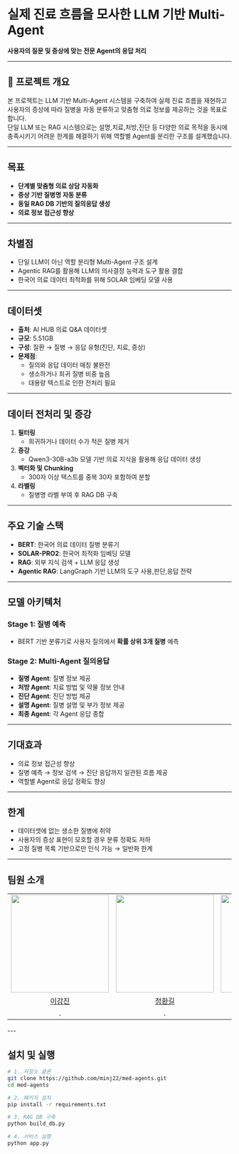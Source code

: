 # 실제 진료 흐름을 모사한 LLM 기반 Multi-Agent

**사용자의 질문 및 증상에 맞는 전문 Agent의 응답 처리**

---

## 📌 프로젝트 개요
본 프로젝트는 LLM 기반 Multi-Agent 시스템을 구축하여 실제 진료 흐름을 재현하고 사용자의 증상에 따라 질병을 자동 분류하고 맞춤형 의료 정보를 제공하는 것을 목표로 합니다.  
단일 LLM 또는 RAG 시스템으로는 설명,치료,처방,진단 등 다양한 의료 목적을 동시에 충족시키기 어려운 한계를 해결하기 위해 역할별 Agent를 분리한 구조를 설계했습니다.

---

## 목표
- **단계별 맞춤형 의료 상담 자동화**
- **증상 기반 질병명 자동 분류**
- **동일 RAG DB 기반의 질의응답 생성**
- **의료 정보 접근성 향상**

---

## 차별점
- 단일 LLM이 아닌 역할 분리형 Multi-Agent 구조 설계
- Agentic RAG를 활용해 LLM의 의사결정 능력과 도구 활용 결합
- 한국어 의료 데이터 최적화를 위해 SOLAR 임베딩 모델 사용

---

## 데이터셋
- **출처**: AI HUB 의료 Q&A 데이터셋
- **규모**: 5.51GB
- **구성**: 질환 → 질병 → 응답 유형(진단, 치료, 증상)
- **문제점**:
  - 질의와 응답 데이터 매칭 불완전
  - 생소하거나 희귀 질병 비중 높음
  - 대용량 텍스트로 인한 전처리 필요

---

## 데이터 전처리 및 증강
1. **필터링**  
   - 희귀하거나 데이터 수가 적은 질병 제거  
2. **증강**  
   - Qwen3-30B-a3b 모델 기반 의료 지식을 활용해 응답 데이터 생성
3. **벡터화 및 Chunking**  
   - 300자 이상 텍스트를 중복 30자 포함하여 분할
4. **라벨링**  
   - 질병명 라벨 부여 후 RAG DB 구축

---

## 주요 기술 스택
- **BERT**: 한국어 의료 데이터 질병 분류기
- **SOLAR-PRO2**: 한국어 최적화 임베딩 모델
- **RAG**: 외부 지식 검색 + LLM 응답 생성
- **Agentic RAG**: LangGraph 기반 LLM의 도구 사용,판단,응답 전략

---

## 모델 아키텍처
### Stage 1: 질병 예측
- BERT 기반 분류기로 사용자 질의에서 **확률 상위 3개 질병** 예측

### Stage 2: Multi-Agent 질의응답
- **질병 Agent**: 질병 정보 제공
- **처방 Agent**: 치료 방법 및 약물 정보 안내
- **진단 Agent**: 진단 방법 제공
- **설명 Agent**: 질병 설명 및 부가 정보 제공
- **최종 Agent**: 각 Agent 응답 종합

---

## 기대효과
- 의료 정보 접근성 향상
- 질병 예측 → 정보 검색 → 진단 응답까지 일관된 흐름 제공
- 역할별 Agent로 응답 정확도 향상

---

## 한계
- 데이터셋에 없는 생소한 질병에 취약
- 사용자의 증상 표현이 모호할 경우 분류 정확도 저하
- 고정 질병 목록 기반으로만 인식 가능 → 일반화 한계

---
## 팀원 소개

<table>
  <tr align="center">
    <td><img src="https://github.com/lkj626.png" width="220"/></td>
    <td><img src="https://github.com/.png" width="220"/></td>
    <td><img src="https://github.com/minj22.png" width="220"/></td>
    <td><img src="https://github.com/limjihyee.png" width="220"/></td>
    <td><img src="https://github.com/Chaemin78.png" width="220"/></td>
  </tr>
  <tr align="center">
    <td><a href="https://github.com/lkj626">이강진</a></td>
    <td><a href="https://github.com/">정환길</a></td>
    <td><a href="https://github.com/minj22">양민지</a></td>
    <td><a href="https://github.com/limjihyee">임지혜</a></td>
    <td><a href="https://github.com/Chaemin78">임채민</a></td>
  </tr>
  <tr align="center">
    <td>.</td>
    <td>.</td>
    <td>.</td>
    <td>.</td>
    <td>.</td>
  </tr>
</table>
---

## 설치 및 실행
```bash
# 1. 저장소 클론
git clone https://github.com/minj22/med-agents.git
cd med-agents

# 2. 패키지 설치
pip install -r requirements.txt

# 3. RAG DB 구축
python build_db.py

# 4. 서비스 실행
python app.py

